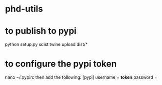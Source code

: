 # phd-utils

# to publish to pypi
python setup.py sdist 
twine upload dist/*

# to configure the pypi token
nano ~/.pypirc
then add the following:
[pypi]
username = __token__
password = <PyPI token>